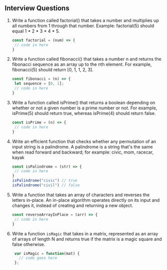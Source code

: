 ## Interview Questions

1. Write a function called factorial() that takes a number and multiplies up all numbers from 1 through that number. Example: factorial(5) should equal 1 * 2 * 3 * 4 * 5.

   ```js
   const factorial = (num) => {
    // code in here
   }
   ```

2. Write a function called fibonacci() that takes a number n and returns the fibonacci sequence as an array up to the nth element. For example, fibonacci(5) should return [0, 1, 1, 2, 3].
   
   ```js
   const fibonacci = (n) => {
    let sequence = [0, 1];
    // code in here
   }
   ```

3. Write a function called isPrime() that returns a boolean depending on whether or not a given number is a prime number or not. For example, isPrime(5) should return true, whereas isPrime(4) should return false.
   
   ```js
   const isPrime = (n) => {
    // code in here
   }
   ```

4. Write an efficient function that checks whether any permutation of an input string is a palindrome. A palindrome is a string that's the same when read forward and backward; for example: civic, mom, racecar, kayak

   ```js
   const isPalindrome = (str) => {
    // code in here
   }
   isPalindrome("civic") // true
   isPalindrome("civil") // false
   ```

5. Write a function that takes an array of characters and reverses the letters in-place. An in-place algorithm operates directly on its input and changes it, instead of creating and returning a new object.

   ```js
   const reverseArrayInPlace = (arr) => {
    // code in here
   }
   ```

6. Write a function `isMagic` that takes in a matrix, represented as an array of arrays of length N and returns true if the matrix is a magic square and false otherwise.

   ```js
    var isMagic = function(mat) {
      // code goes here
    };
   ```


